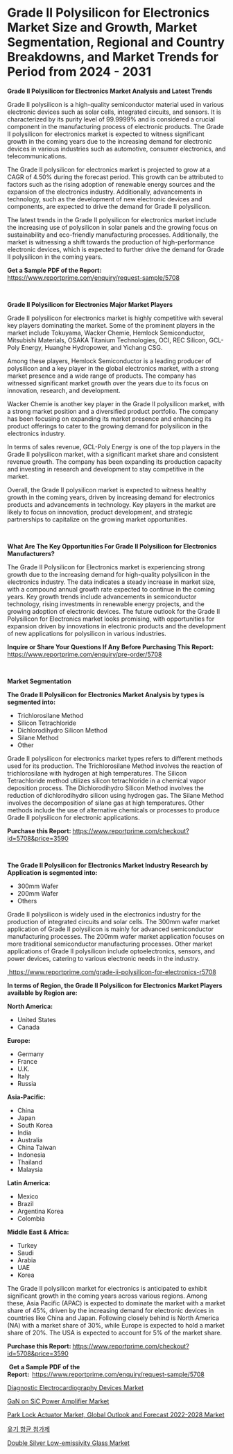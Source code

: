 <p><h1>Grade II Polysilicon for Electronics Market Size and Growth, Market Segmentation, Regional and Country Breakdowns, and Market Trends for Period from 2024 -  2031</h1></p><p><strong>Grade II Polysilicon for Electronics Market Analysis and Latest Trends</strong></p>
<p><p>Grade II polysilicon is a high-quality semiconductor material used in various electronic devices such as solar cells, integrated circuits, and sensors. It is characterized by its purity level of 99.9999% and is considered a crucial component in the manufacturing process of electronic products. The Grade II polysilicon for electronics market is expected to witness significant growth in the coming years due to the increasing demand for electronic devices in various industries such as automotive, consumer electronics, and telecommunications.</p><p>The Grade II polysilicon for electronics market is projected to grow at a CAGR of 4.50% during the forecast period. This growth can be attributed to factors such as the rising adoption of renewable energy sources and the expansion of the electronics industry. Additionally, advancements in technology, such as the development of new electronic devices and components, are expected to drive the demand for Grade II polysilicon.</p><p>The latest trends in the Grade II polysilicon for electronics market include the increasing use of polysilicon in solar panels and the growing focus on sustainability and eco-friendly manufacturing processes. Additionally, the market is witnessing a shift towards the production of high-performance electronic devices, which is expected to further drive the demand for Grade II polysilicon in the coming years.</p></p>
<p><strong>Get a Sample PDF of the Report:&nbsp;</strong> <a href="https://www.reportprime.com/enquiry/request-sample/5708">https://www.reportprime.com/enquiry/request-sample/5708</a></p>
<p>&nbsp;</p>
<p><strong>Grade II Polysilicon for Electronics Major Market Players</strong></p>
<p><p>Grade II polysilicon for electronics market is highly competitive with several key players dominating the market. Some of the prominent players in the market include Tokuyama, Wacker Chemie, Hemlock Semiconductor, Mitsubishi Materials, OSAKA Titanium Technologies, OCI, REC Silicon, GCL-Poly Energy, Huanghe Hydropower, and Yichang CSG.</p><p>Among these players, Hemlock Semiconductor is a leading producer of polysilicon and a key player in the global electronics market, with a strong market presence and a wide range of products. The company has witnessed significant market growth over the years due to its focus on innovation, research, and development.</p><p>Wacker Chemie is another key player in the Grade II polysilicon market, with a strong market position and a diversified product portfolio. The company has been focusing on expanding its market presence and enhancing its product offerings to cater to the growing demand for polysilicon in the electronics industry.</p><p>In terms of sales revenue, GCL-Poly Energy is one of the top players in the Grade II polysilicon market, with a significant market share and consistent revenue growth. The company has been expanding its production capacity and investing in research and development to stay competitive in the market.</p><p>Overall, the Grade II polysilicon market is expected to witness healthy growth in the coming years, driven by increasing demand for electronics products and advancements in technology. Key players in the market are likely to focus on innovation, product development, and strategic partnerships to capitalize on the growing market opportunities.</p></p>
<p>&nbsp;</p>
<p><strong>What Are The Key Opportunities For Grade II Polysilicon for Electronics Manufacturers?</strong></p>
<p><p>The Grade II Polysilicon for Electronics market is experiencing strong growth due to the increasing demand for high-quality polysilicon in the electronics industry. The data indicates a steady increase in market size, with a compound annual growth rate expected to continue in the coming years. Key growth trends include advancements in semiconductor technology, rising investments in renewable energy projects, and the growing adoption of electronic devices. The future outlook for the Grade II Polysilicon for Electronics market looks promising, with opportunities for expansion driven by innovations in electronic products and the development of new applications for polysilicon in various industries.</p></p>
<p><strong>Inquire or Share Your Questions If Any Before Purchasing This Report:</strong> <a href="https://www.reportprime.com/enquiry/pre-order/5708">https://www.reportprime.com/enquiry/pre-order/5708</a></p>
<p>&nbsp;</p>
<p><strong>Market Segmentation</strong></p>
<p><strong>The Grade II Polysilicon for Electronics Market Analysis by types is segmented into:</strong></p>
<p><ul><li>Trichlorosilane Method</li><li>Silicon Tetrachloride</li><li>Dichlorodihydro Silicon Method</li><li>Silane Method</li><li>Other</li></ul></p>
<p><p>Grade II polysilicon for electronics market types refers to different methods used for its production. The Trichlorosilane Method involves the reaction of trichlorosilane with hydrogen at high temperatures. The Silicon Tetrachloride method utilizes silicon tetrachloride in a chemical vapor deposition process. The Dichlorodihydro Silicon Method involves the reduction of dichlorodihydro silicon using hydrogen gas. The Silane Method involves the decomposition of silane gas at high temperatures. Other methods include the use of alternative chemicals or processes to produce Grade II polysilicon for electronic applications.</p></p>
<p><strong>Purchase this Report:&nbsp;</strong><a href="https://www.reportprime.com/checkout?id=5708&price=3590">https://www.reportprime.com/checkout?id=5708&price=3590</a></p>
<p>&nbsp;</p>
<p><strong>The Grade II Polysilicon for Electronics Market Industry Research by Application is segmented into:</strong></p>
<p><ul><li>300mm Wafer</li><li>200mm Wafer</li><li>Others</li></ul></p>
<p><p>Grade II polysilicon is widely used in the electronics industry for the production of integrated circuits and solar cells. The 300mm wafer market application of Grade II polysilicon is mainly for advanced semiconductor manufacturing processes. The 200mm wafer market application focuses on more traditional semiconductor manufacturing processes. Other market applications of Grade II polysilicon include optoelectronics, sensors, and power devices, catering to various electronic needs in the industry.</p></p>
<p><a href="https://www.reportprime.com/grade-ii-polysilicon-for-electronics-r5708">&nbsp;https://www.reportprime.com/grade-ii-polysilicon-for-electronics-r5708</a></p>
<p><strong>In terms of Region, the Grade II Polysilicon for Electronics Market Players available by Region are:</strong></p>
<p>
    <p> <strong> North America: </strong>
        <ul>
            <li>United States</li>
            <li>Canada</li>
        </ul>
        </p> 
    <p> <strong> Europe: </strong>
        <ul>
            <li>Germany</li>
            <li>France</li>
            <li>U.K.</li>
            <li>Italy</li>
            <li>Russia</li>
        </ul>
        </p> 
    <p> <strong> Asia-Pacific: </strong>
        <ul>
            <li>China</li>
            <li>Japan</li>
            <li>South Korea</li>
            <li>India</li>
            <li>Australia</li>
            <li>China Taiwan</li>
            <li>Indonesia</li>
            <li>Thailand</li>
            <li>Malaysia</li>
        </ul>
        </p> 
    <p> <strong> Latin America: </strong>
        <ul>
            <li>Mexico</li>
            <li>Brazil</li>
            <li>Argentina Korea</li>
            <li>Colombia</li>
        </ul>
        </p> 
    <p> <strong> Middle East & Africa: </strong>
        <ul>
            <li>Turkey</li>
            <li>Saudi</li>
            <li>Arabia</li>
            <li>UAE</li>
            <li>Korea</li>
        </ul>
    </p>
    </p>
<p><p>The Grade II polysilicon market for electronics is anticipated to exhibit significant growth in the coming years across various regions. Among these, Asia Pacific (APAC) is expected to dominate the market with a market share of 45%, driven by the increasing demand for electronic devices in countries like China and Japan. Following closely behind is North America (NA) with a market share of 30%, while Europe is expected to hold a market share of 20%. The USA is expected to account for 5% of the market share.</p></p>
<p><strong>Purchase this Report: </strong><a href="https://www.reportprime.com/checkout?id=5708&price=3590">https://www.reportprime.com/checkout?id=5708&price=3590</a></p>
<p>&nbsp;<strong>Get a Sample PDF of the Report:&nbsp;&nbsp;</strong><a href="https://www.reportprime.com/enquiry/request-sample/5708">https://www.reportprime.com/enquiry/request-sample/5708</a></p>
<p><strong></strong></p>
<p><p><a href="https://issuu.com/reportprime-2/docs/diagnostic-electrocardiography-devices-market-size">Diagnostic Electrocardiography Devices Market</a></p><p><a href="https://github.com/nusratjahan12006/Market-Research-Report-List-1/blob/main/gan-on-sic-power-amplifier-market.md">GaN on SiC Power Amplifier Market</a></p><p><a href="https://www.linkedin.com/pulse/global-park-lock-actuator-market-outlook-forecast-2022-2028-zr0ee?trackingId=KjvuRWLtXcUa70%2Ff7kREpQ%3D%3D">Park Lock Actuator Market, Global Outlook and Forecast 2022-2028 Market</a></p><p><a href="https://medium.com/@kavonhansen15/%EC%9C%A0%EA%B8%B0%EB%86%8D-%ED%95%AD%EA%B7%A0-%EC%B2%A8%EA%B0%80%EC%A0%9C-%EC%8B%9C%EC%9E%A5-%EC%A0%90%EC%9C%A0%EC%9C%A8-%EB%B0%8F-%EC%8B%9C%EC%9E%A5-%EB%B6%84%EC%84%9D-%EC%84%B1%EC%9E%A5-%EB%8F%99%ED%96%A5-%EB%B0%8F-2024%EB%85%84-2031%EB%85%84-%EA%B8%B0%EA%B0%84%EC%97%90-%EB%8C%80%ED%95%9C-%EC%98%88%EC%B8%A1-9b5b3df62bd6">유기 항균 첨가제</a></p><p><a href="https://medium.com/@jayrussel94/double-silver-low-emissivity-glass-market-research-report-market-forecast-and-growth-prospects-5c77b47b7fd1">Double Silver Low-emissivity Glass Market</a></p></p>